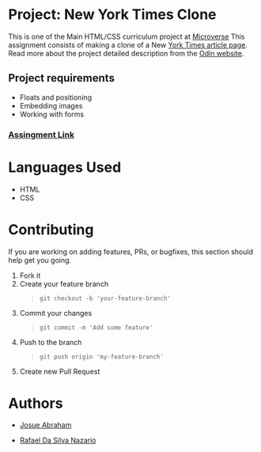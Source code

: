 # Project: New York Times Clone

This is one of the Main HTML/CSS curriculum project at [Microverse](https://www.microverse.org/)
This assignment consists of making a clone of a New [York Times article page](https://www.nytimes.com/2014/03/18/science/space/detection-of-waves-in-space-buttresses-landmark-theory-of-big-bang.html?_r=0).
Read more about the project detailed description from the [Odin website](https://www.theodinproject.com/courses/html5-and-css3/lessons/positioning-and-floating-elements).

## Project requirements

- Floats and positioning
- Embedding images
- Working with forms

### [Assingment Link](https://www.theodinproject.com/courses/html5-and-css3/lessons/forms-for-collecting-data)

# Languages Used

- HTML
- CSS

# Contributing

If you are working on adding features, PRs, or bugfixes, this section should help get you going.

1. Fork it
2. Create your feature branch
   > `git checkout -b 'your-feature-branch'`
3. Commit your changes
   > `git commit -m 'Add some feature'`
4. Push to the branch
   > `git push origin 'my-feature-branch'`
5. Create new Pull Request

# Authors

- [Josue Abraham](https://github.com/Joecleverman)

- [Rafael Da Silva Nazario ](https://github.com/rsnazario)
